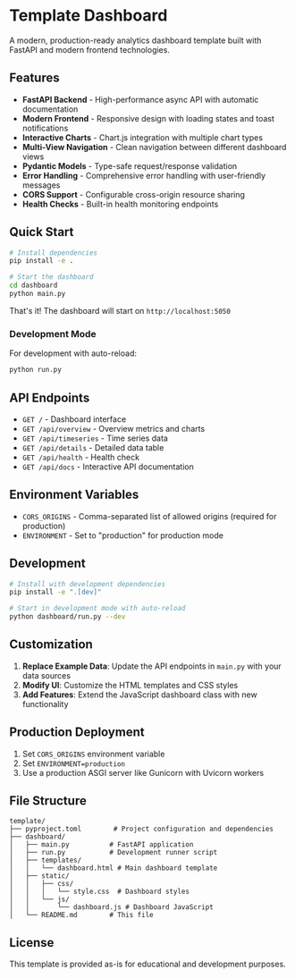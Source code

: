 # Template Dashboard

A modern, production-ready analytics dashboard template built with FastAPI and modern frontend technologies.

## Features

- **FastAPI Backend** - High-performance async API with automatic documentation
- **Modern Frontend** - Responsive design with loading states and toast notifications
- **Interactive Charts** - Chart.js integration with multiple chart types
- **Multi-View Navigation** - Clean navigation between different dashboard views
- **Pydantic Models** - Type-safe request/response validation
- **Error Handling** - Comprehensive error handling with user-friendly messages
- **CORS Support** - Configurable cross-origin resource sharing
- **Health Checks** - Built-in health monitoring endpoints

## Quick Start

```bash
# Install dependencies
pip install -e .

# Start the dashboard
cd dashboard
python main.py
```

That's it! The dashboard will start on `http://localhost:5050`

### Development Mode

For development with auto-reload:

```bash
python run.py
```

## API Endpoints

- `GET /` - Dashboard interface
- `GET /api/overview` - Overview metrics and charts
- `GET /api/timeseries` - Time series data
- `GET /api/details` - Detailed data table
- `GET /api/health` - Health check
- `GET /api/docs` - Interactive API documentation


## Environment Variables

- `CORS_ORIGINS` - Comma-separated list of allowed origins (required for production)
- `ENVIRONMENT` - Set to "production" for production mode

## Development

```bash
# Install with development dependencies
pip install -e ".[dev]"

# Start in development mode with auto-reload
python dashboard/run.py --dev
```

## Customization

1. **Replace Example Data**: Update the API endpoints in `main.py` with your data sources
2. **Modify UI**: Customize the HTML templates and CSS styles
3. **Add Features**: Extend the JavaScript dashboard class with new functionality

## Production Deployment

1. Set `CORS_ORIGINS` environment variable
2. Set `ENVIRONMENT=production`
3. Use a production ASGI server like Gunicorn with Uvicorn workers

## File Structure

```
template/
├── pyproject.toml        # Project configuration and dependencies
├── dashboard/
│   ├── main.py          # FastAPI application
│   ├── run.py           # Development runner script
│   ├── templates/
│   │   └── dashboard.html # Main dashboard template
│   ├── static/
│   │   ├── css/
│   │   │   └── style.css  # Dashboard styles
│   │   └── js/
│   │       └── dashboard.js # Dashboard JavaScript
│   └── README.md        # This file
```

## License

This template is provided as-is for educational and development purposes.